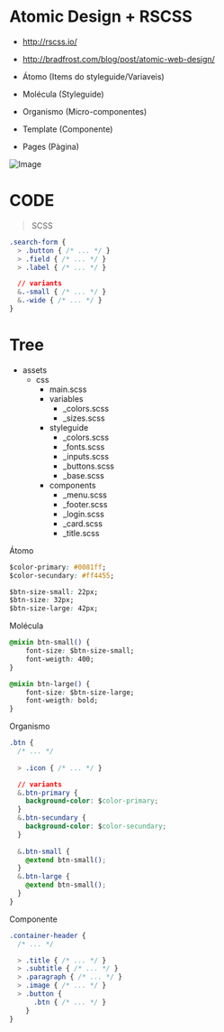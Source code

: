 # Atomic Design + RSCSS
- http://rscss.io/
- http://bradfrost.com/blog/post/atomic-web-design/

- Átomo (Items do styleguide/Variaveis)
- Molécula (Styleguide)
- Organismo (Micro-componentes)
- Template (Componente)
- Pages (Pàgina)

![Image](http://atomicdesign.bradfrost.com/images/content/instagram-atomic.png)

# CODE
> SCSS

```css
.search-form {
  > .button { /* ... */ }
  > .field { /* ... */ }
  > .label { /* ... */ }

  // variants
  &.-small { /* ... */ }
  &.-wide { /* ... */ }
}
```

# Tree

- assets
  - css
    - main.scss
    - variables
      - _colors.scss
      - _sizes.scss
    - styleguide
      - _colors.scss
      - _fonts.scss
      - _inputs.scss
      - _buttons.scss
      - _base.scss
    - components
      - _menu.scss
      - _footer.scss
      - _login.scss
      - _card.scss
      - _title.scss

Átomo
```css
$color-primary: #0081ff;
$color-secundary: #ff4455;

$btn-size-small: 22px;
$btn-size: 32px;
$btn-size-large: 42px;
```

Molécula
```css
@mixin btn-small() {
    font-size: $btn-size-small;
    font-weigth: 400;
}

@mixin btn-large() {
    font-size: $btn-size-large;
    font-weigth: bold;
}
```

Organismo
```css
.btn {
  /* ... */
  
  > .icon { /* ... */ }

  // variants
  &.btn-primary {
    background-color: $color-primary;
  }
  &.btn-secundary {
    background-color: $color-secundary;
  }
  
  &.btn-small {
    @extend btn-small();
  }
  &.btn-large {
    @extend btn-small();
  }
}
```

Componente
```css
.container-header {
  /* ... */

  > .title { /* ... */ }
  > .subtitle { /* ... */ }
  > .paragraph { /* ... */ }
  > .image { /* ... */ }
  > .button {
      .btn { /* ... */ }
    }
}
```
